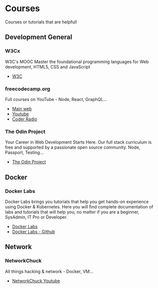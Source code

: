 # Courses
Courses or tutorials that are helpfull


## Development General

### W3Cx
W3C's MOOC
Master the foundational programming languages for Web development, HTML5, CSS and JavaScript

* [W3C](https://w3cx.org/)


### freecodecamp.org
Full courses on YouTube - Node, React, GraphQL...

 * [Main web](https://www.freecodecamp.org/)
 * [Youtube](https://www.youtube.com/channel/UC8butISFwT-Wl7EV0hUK0BQ)
 * [Coder Radio](https://coderadio.freecodecamp.org/)


### The Odin Project
Your Career in Web Development Starts Here. Our full stack curriculum is free and supported by a passionate open source community.
Node, Passport, Testing...

* [The Odin Project](https://theodinproject.com/)



## Docker


### Docker Labs
Docker Labs brings you tutorials that help you get hands-on experience using Docker & Kubernetes. Here you will find complete documentation of labs and tutorials that will help you, no matter if you are a beginner, SysAdmin, IT Pro or Developer.

* [Docker Labs](https://dockerlabs.collabnix.com/)
* [Docker Labs - Github](https://github.com/collabnix/dockerlabs)



## Network

### NetworkChuck
All things hacking & network - Docker, VM...

* [NetworkChuck Youtube](https://www.youtube.com/channel/UC9x0AN7BWHpCDHSm9NiJFJQ)
